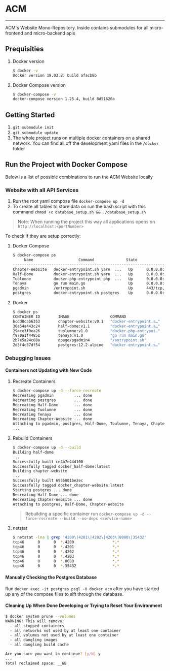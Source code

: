 # ACM

---

ACM's Website Mono-Repository. Inside contains submodules for all micro-frontend and micro-backend apis

## Prequisities

1. Docker version

   ```bash
   $ docker -v
   Docker version 19.03.8, build afacb8b
   ```

2. Docker Compose version

   ```bash
   $ docker-compose -v
   docker-compose version 1.25.4, build 8d51620a
   ```

## Getting Started

1. `git submodule init`
2. `git submodule update`
3. The whole project runs on multiple docker containers on a shared network. You can find all off the development yaml files in the `/docker` folder

## Run the Project with Docker Compose

Below is a list of possible combinations to run the ACM Website locally

### Website with all API Services

1. Run the root yaml compose file `docker-compose up -d`
2. To create all tables to store data on run the bash script with this command `chmod +x database_setup.sh && ./database_setup.sh`

> Note: When running the project this way all applications opens on `http://localhost:<portNumber>`

To check if they are setup correctly:

1. Docker Compose

   ```bash
   $ docker-compose ps
        Name                    Command              State            Ports
   ---------------------------------------------------------------------------------
   Chapter-Website   docker-entrypoint.sh yarn  ...   Up      0.0.0.0:4200->4200/tcp
   Half-Dome         docker-entrypoint.sh yarn  ...   Up      0.0.0.0:4201->4201/tcp
   Tuolumne          docker-php-entrypoint php  ...   Up      0.0.0.0:4202->4202/tcp
   Tenaya            go run main.go                   Up      0.0.0.0:4203->4203/tcp
   pgadmin           /entrypoint.sh                   Up      443/tcp, 0.0.0.0:8080->80/tcp
   postgres          docker-entrypoint.sh postgres    Up      0.0.0.0:35432->5432/tcp
   ```

2. Docker

   ```bash
   $ docker ps
   CONTAINER ID        IMAGE                  COMMAND                  CREATED             STATUS             PORTS                           NAMES
   bcdd8cab6353        chapter-website:v0.1   "docker-entrypoint.s…"   3 minutes ago       Up 3 minutes       0.0.0.0:4200->4200/tcp          Chapter-Website
   36a54a443c24        half-dome:v1.1         "docker-entrypoint.s…"   3 minutes ago       Up 3 minutes       0.0.0.0:4201->4201/tcp          Half-Dome
   29ace3f0ea26        tuolumne:v1.0          "docker-php-entrypoi…"   3 minutes ago       Up 3 minutes       0.0.0.0:4202->4202/tcp          Tuolumne
   f970a1f44851        tenaya:v1.0            "go run main.go"         3 minutes ago       Up 3 minutes       0.0.0.0:4203->4203/tcp          Tenaya
   2b7e5a24c88a        dpage/pgadmin4         "/entrypoint.sh"         3 minutes ago       Up 3 minutes       443/tcp, 0.0.0.0:8080->80/tcp   pgadmin
   2d3f4c37df54        postgres:12.2-alpine   "docker-entrypoint.s…"   3 minutes ago       Up 3 minutes       0.0.0.0:35432->5432/tcp         postgres
   ```

### Debugging Issues

#### Containers not Updating with New Code

1. Recreate Containers

   ```bash
   $ docker-compose up -d --force-recreate
   Recreating pgadmin         ... done
   Recreating postgres        ... done
   Recreating Half-Dome       ... done
   Recreating Tuolumne        ... done
   Recreating Tenaya          ... done
   Recreating Chapter-Website ... done
   Attaching to pgadmin, postgres, Half-Dome, Toulumne, Tenaya, Chapter-Website
   ...
   ```

2. Rebuild Containers

   ```bash
   $ docker-compose up -d --build
   Building half-dome
   ...
   Successfully built ce4b7e44d100
   Successfully tagged docker_half-dome:latest
   Building chapter-website
   ...
   Successfully built 6955801be2ec
   Successfully tagged docker_chapter-website:latest
   Starting postgres ... done
   Recreating Half-Dome ... done
   Recreating Chapter-Website ... done
   Attaching to postgres, Half-Dome, Chapter-Website
   ```

   > Rebuilding a specific container run `docker-compose up -d --force-recreate --build --no-deps <service-name>`

3. netstat

   ```bash
   $ netstat -lna | grep '4200\|4201\|4202\|4203\|8080\|35432'
   tcp46      0      0  *.4200                 *.*                    LISTEN
   tcp46      0      0  *.4201                 *.*                    LISTEN
   tcp46      0      0  *.4202                 *.*                    LISTEN
   tcp46      0      0  *.4203                 *.*                    LISTEN
   tcp46      0      0  *.8080                 *.*                    LISTEN
   tcp46      0      0  *.35432                *.*                    LISTEN
   ```

#### Manually Checking the Postgres Database

Run `docker exec -it postgres psql -U docker acm` after you have started up any of the compose files to sift through the database.

#### Cleaning Up When Done Developing or Trying to Reset Your Environment

```bash
$ docker system prune --volumes
WARNING! This will remove:
  - all stopped containers
  - all networks not used by at least one container
  - all volumes not used by at least one container
  - all dangling images
  - all dangling build cache

Are you sure you want to continue? [y/N] y
...
Total reclaimed space: __GB
```
